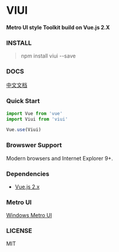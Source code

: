 # VIUI

#### Metro UI style Toolkit build on Vue.js 2.X


### INSTALL
> npm install viui --save

### DOCS
[中文文档](https://huayan.site/ViUI)

### Quick Start
```javascript
import Vue from 'vue'
import Viui from 'viui'

Vue.use(Viui)
```

### Browswer Support
Modern browsers and Internet Explorer 9+.

### Dependencies
* [Vue.js 2.x](https://vuejs.org/)

### Metro UI
[Windows Metro UI](https://metroui.org.ua/)

### LICENSE
MIT

